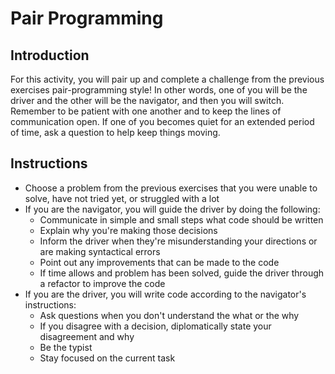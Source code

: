 # Pair Programming

## Introduction

For this activity, you will pair up and complete a challenge from the previous
exercises pair-programming style! In other words, one of you will be the driver
and the other will be the navigator, and then you will switch. Remember to be
patient with one another and to keep the lines of communication open. If one of
you becomes quiet for an extended period of time, ask a question to help keep
things moving.

## Instructions

- Choose a problem from the previous exercises that you were unable to solve,
  have not tried yet, or struggled with a lot
- If you are the navigator, you will guide the driver by doing the following:
  - Communicate in simple and small steps what code should be written
  - Explain why you're making those decisions
  - Inform the driver when they're misunderstanding your directions or are making syntactical errors
  - Point out any improvements that can be made to the code
  - If time allows and problem has been solved, guide the driver through a refactor to improve the code
- If you are the driver, you will write code according to the navigator's instructions:
  - Ask questions when you don't understand the what or the why
  - If you disagree with a decision, diplomatically state your disagreement and why
  - Be the typist
  - Stay focused on the current task
